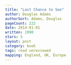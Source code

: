 ```yaml
---
title: "Last Chance to See"
author: Douglas Adams
authorSort: Adams, Douglas
pageCount: 222
date: 2014-01-01
written: 1990
stars: 5
layout: post
category: book
tags: read unreviewed
mapping: England, UK, Europe
---
```

